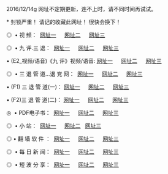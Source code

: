 2016/12/14g 网址不定期更新，连不上时，请不同时间再试试。
<p> * 封锁严重！ 请记的收藏此网址！ 很快会换下！</p>
<p>◎   • 视 频： 
<a href="http://css5.tk/tv/" target="_blank">网址一</a> 　 
<a href="http://css5.tk/9018.html" target="_blank">网址二</a> 　 
<a href="http://css5.tk/9449.html" target="_blank">网址三</a></p>
<p>◎   • 九 评.三 退：  
<a href="http://css5.tk/tt/" target="_blank">网址一</a> 　 
<a href="http://css5.tk/v2/" target="_blank">网址二</a> 　 
<a href="http://css5.tk/t/" target="_blank">网址三</a> 　</p>
<p>  • (E2_视频/语音)《九 评》视频/语音: 
<a href="http://css5.tk/7738.html" target="_blank">网址一</a> 　 
<a href="http://css5.tk/7614.html" target="_blank">网址二</a> 　 
<a href="http://css5.tk/7633.html" target="_blank">网址三</a></p>
<p>◎   • 三 退 管 道...退 党 网：  
<a href="http://css5.tk/go/8/" target="_blank">网址一</a> 　 
<a href="http://css5.tk/go/8/" target="_blank">网址二</a> 　 
<a href="http://css5.tk/go/8/" target="_blank">网址三</a></p>
<p>  • (F1) 三 退 管 道(一)： 
<a href="http://css5.tk/dd/" target="_blank">网址一</a> 　 
<a href="http://css5.tk/dd/" target="_blank">网址二</a> 　 
<a href="http://css5.tk/dd/" target="_blank">网址三</a></p>
<p>  • (F2)三 退 管 道(二)： 
<a href="http://css5.tk/d/" target="_blank">网址一</a> 　 
<a href="http://css5.tk/d/" target="_blank">网址二</a> 　 
<a href="http://css5.tk/d/" target="_blank">网址三</a></p>
<p>◎   • PDF电子书：  
<a href="http://css5.tk/p/" target="_blank">网址一</a> 　 
<a href="http://css5.tk/p/" target="_blank">网址二</a> 　 
<a href="http://css5.tk/p/" target="_blank">网址三</a></p>
<p>◎ </span>  •  小 站：  
<a href="http://css5.tk/" target="_blank">网址一</a> 　 
<a href="http://css5.tk/" target="_blank">网址二</a>   
<a href="http://css5.tk/" target="_blank">网址三</a></p>
<p>◎  • 翻 墙 软 件 ：  
<a href="http://css5.tk/ff/" target="_blank">网址一</a> 　 
<a href="http://css5.tk/ff/" target="_blank">网址二</a> 　 
<a href="http://css5.tk/ff/" target="_blank">网址三</a></p>
<p>◎ </span>  • 每 日 新 闻：  
<a href="http://css5.tk/day/" target="_blank">网址一</a> 　 
<a href="http://css5.tk/day/" target="_blank">网址二</a> 　 
<a href="http://css5.tk/day/" target="_blank">网址三</a></p>
<p>◎ </span>  • 短 波 分 享：  
<a href="http://css5.tk/h/" target="_blank">网址一</a> 　 
<a href="http://css5.tk/h/" target="_blank">网址二</a> 　 
<a href="http://css5.tk/h/" target="_blank">网址三</a></p>

